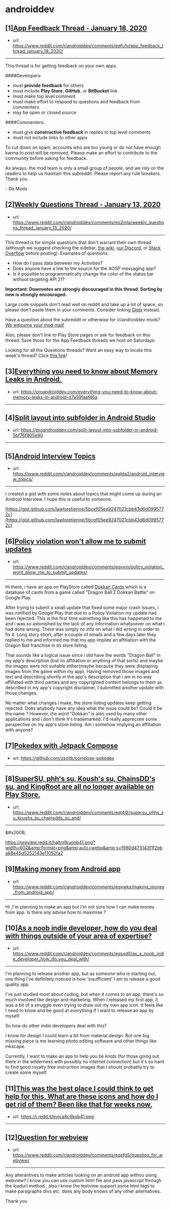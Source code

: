 # androiddev
## [1][App Feedback Thread - January 18, 2020](https://www.reddit.com/r/androiddev/comments/eqfu1v/app_feedback_thread_january_18_2020/)
- url: https://www.reddit.com/r/androiddev/comments/eqfu1v/app_feedback_thread_january_18_2020/
---
This thread is for getting feedback on your own apps.

####Developers:

- must **provide feedback** for others
- must include **Play Store**, **GitHub**, or **BitBucket** link
- must make top level comment
- must make effort to respond to questions and feedback from commenters
- may be open or closed source

####Commenters:

- must give **constructive feedback** in replies to top level comments
- must not include links to other apps

To cut down on spam, accounts who are too young or do not have enough karma to post will be removed. Please make an effort to contribute to the community before asking for feedback.

As always, the mod team is only a small group of people, and we rely on the readers to help us maintain this subreddit. Please report any rule breakers. Thank you.

\- Da Mods
## [2][Weekly Questions Thread - January 13, 2020](https://www.reddit.com/r/androiddev/comments/eo2mla/weekly_questions_thread_january_13_2020/)
- url: https://www.reddit.com/r/androiddev/comments/eo2mla/weekly_questions_thread_january_13_2020/
---
This thread is for simple questions that don't warrant their own thread (although we suggest checking the sidebar, [the wiki](http://www.reddit.com/r/androiddev/wiki/), [our Discord](https://discord.gg/D2cNrqX), or [Stack Overflow](http://stackoverflow.com) before posting). Examples of questions:

* How do I pass data between my Activities?
* Does anyone have a link to the source for the AOSP messaging app?
* Is it possible to programmatically change the color of the status bar without targeting API 21?

**Important: Downvotes are strongly discouraged in this thread. Sorting by new is strongly encouraged.**

Large code snippets don't read well on reddit and take up a lot of space, so please don't paste them in your comments. Consider linking [Gists](https://gist.github.com) instead.

Have a question about the subreddit or otherwise for /r/androiddev mods? [We welcome your mod mail!](http://www.reddit.com/message/compose?to=%2Fr%2Fandroiddev)

Also, please don't link to Play Store pages or ask for feedback on this thread. Save those for the App Feedback threads we host on Saturdays.

Looking for all the Questions threads? Want an easy way to locate this week's thread? Click [this link](https://www.reddit.com/r/androiddev/search?q=title%3A%22questions+thread%22+author%3A%22AutoModerator%22&amp;restrict_sr=on&amp;sort=new&amp;t=all)!
## [3][Everything you need to know about Memory Leaks in Android.](https://www.reddit.com/r/androiddev/comments/equdx6/everything_you_need_to_know_about_memory_leaks_in/)
- url: https://proandroiddev.com/everything-you-need-to-know-about-memory-leaks-in-android-d7a59faaf46a
---

## [4][Split layout into subfolder in Android Studio](https://www.reddit.com/r/androiddev/comments/eqtfwr/split_layout_into_subfolder_in_android_studio/)
- url: https://proandroiddev.com/split-layout-into-subfolder-in-android-5bf76f805e90
---

## [5][Android Interview Topics](https://www.reddit.com/r/androiddev/comments/eqlda2/android_interview_topics/)
- url: https://www.reddit.com/r/androiddev/comments/eqlda2/android_interview_topics/
---
I created a gist with some notes about topics that might come up during an Android Interview. I hope this is useful to someone.  


[https://gist.github.com/lawloretienne/5bcef05ee9247021cbb43d6d0995772c](https://gist.github.com/lawloretienne/5bcef05ee9247021cbb43d6d0995772c)
## [6][Policy violation won't allow me to submit updates](https://www.reddit.com/r/androiddev/comments/eqvxjn/policy_violation_wont_allow_me_to_submit_updates/)
- url: https://www.reddit.com/r/androiddev/comments/eqvxjn/policy_violation_wont_allow_me_to_submit_updates/
---
Hi there, i have an app on PlayStore  called [Dokkan Cards](https://play.google.com/store/apps/details?id=com.dcv.spdesigns.dokkancards) which is a database of cards from a game called "Dragon Ball Z Dokkan Battle" on Google Play. 

After trying to submit a small  update that fixed some major crash issues, i was notified by Google Play that due to a Policy Violation my update had been rejected. This is the first time something like this has happened to me and i was so astonished by the lack of any information whatsoever on what i had done wrong. There was simply no info on what i did wrong in order to fix it. Long story short, after a couple of emails and a few days later they replied to me and informed me that my app implies an affiliation with the Dragon Ball franchise in its store listing.

 That sounds like a logical issue since i did have the words "Dragon Ball" in my app's description (but no affiliation or anything of that sorts) and maybe the images were not suitable either(maybe because they were displaying images from the game within my app). Having removed those images and text and describing shortly in the app's description that i am in no way affiliated with third parties and any copyrighted content belongs to them as described in my app's copyright disclaimer, I submitted another update with those changes. 

 No matter what changes i make, the store listing updates keep getting rejected. Does anybody have any idea what the issue could be? Could it be the name ? However, the word "Dokkan" is also used by many other applications and i don't think it's trademarked. I'd really appreciate some perspective on my app's store listing. Am i somehow implying an affiliation with anyone?
## [7][Pokedex with Jetpack Compose](https://www.reddit.com/r/androiddev/comments/eqqhm9/pokedex_with_jetpack_compose/)
- url: https://github.com/zsoltk/compose-pokedex
---

## [8][SuperSU, phh's su, Koush's su, ChainsDD's su, and KingRoot are all no longer available on Play Store.](https://www.reddit.com/r/androiddev/comments/eqt4l2/supersu_phhs_su_koushs_su_chainsdds_su_and/)
- url: https://www.reddit.com/r/androiddev/comments/eqt4l2/supersu_phhs_su_koushs_su_chainsdds_su_and/
---
&amp;#x200B;

https://preview.redd.it/hajtm1kuoob41.png?width=602&amp;format=png&amp;auto=webp&amp;s=f980d473143f1f2eba88e45d5252143e11052fa2
## [9][Making money from Android app](https://www.reddit.com/r/androiddev/comments/eqvwkx/making_money_from_android_app/)
- url: https://www.reddit.com/r/androiddev/comments/eqvwkx/making_money_from_android_app/
---
Hi ,I'm planning to make an app but I'm not sure how I can make money from app. Is there any advise how to maximise ?
## [10][As a noob indie developer, how do you deal with things outside of your area of expertise?](https://www.reddit.com/r/androiddev/comments/eqsxd0/as_a_noob_indie_developer_how_do_you_deal_with/)
- url: https://www.reddit.com/r/androiddev/comments/eqsxd0/as_a_noob_indie_developer_how_do_you_deal_with/
---
I'm planning to release another app, but as someone who is starting out, one thing I've definitely noticed is how 'insufficient' I am to release a good quality app.

I've just studied most about coding, but when it comes to an app, there's so much involved like design and marketing. When I released my first app, it was a bit of a struggle even trying to draw out my own app icon. It feels like I need to know and be good at everything if I want to release an app by myself.

So how do other indie developers deal with this?

I know for design I could learn a bit from material design. But one big missing piece is me learning photo editing software and other things like inkscape.

Currently, I want to make an app to help you tie knots (for those going out there in the wilderness with possibly no internet connection) but it's so hard to find good royalty free instruction images that I should probably try to create some myself.
## [11][This was the best place I could think to get help for this. What are these icons and how do I get rid of them? Been like that for weeks now.](https://www.reddit.com/r/androiddev/comments/eqw3yx/this_was_the_best_place_i_could_think_to_get_help/)
- url: https://i.redd.it/eyjca8c6kqb41.png
---

## [12][Question for webview](https://www.reddit.com/r/androiddev/comments/eqsfg5/question_for_webview/)
- url: https://www.reddit.com/r/androiddev/comments/eqsfg5/question_for_webview/
---
Any alterantives to make articles looking on an android app withou using webview? I know you can use custom html file and pass javascript through the loadurl method , also i know the textview support some html tags to make paragraphs divs etc. does any body knows of any other alternatives. 

Thank you
